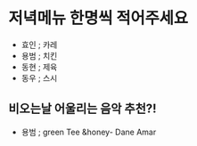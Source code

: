 # 저녁메뉴 한명씩 적어주세요

 - 효인 ; 카레
 - 용범 ; 치킨
 - 동현 ; 제육
 - 동우 ; 스시

## 비오는날 어울리는 음악 추천?!
 - 용범 ; green Tee &honey- Dane Amar